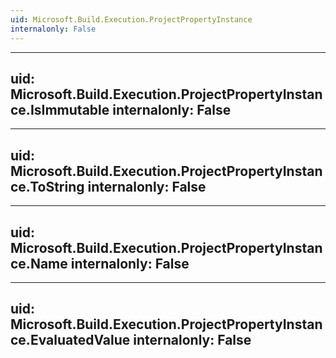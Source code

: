 ```yaml
---
uid: Microsoft.Build.Execution.ProjectPropertyInstance
internalonly: False
---
```


---
uid: Microsoft.Build.Execution.ProjectPropertyInstance.IsImmutable
internalonly: False
---

---
uid: Microsoft.Build.Execution.ProjectPropertyInstance.ToString
internalonly: False
---

---
uid: Microsoft.Build.Execution.ProjectPropertyInstance.Name
internalonly: False
---

---
uid: Microsoft.Build.Execution.ProjectPropertyInstance.EvaluatedValue
internalonly: False
---
